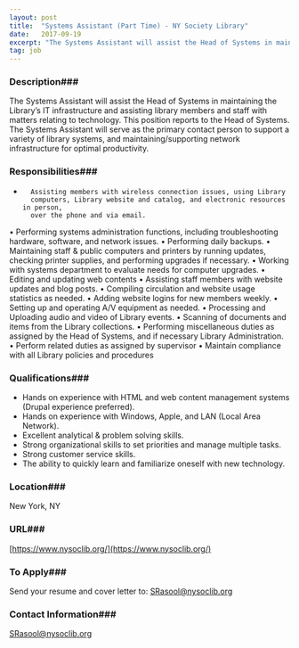 ```yaml
---
layout: post
title:  "Systems Assistant (Part Time) - NY Society Library"
date:   2017-09-19
excerpt: "The Systems Assistant will assist the Head of Systems in maintaining the Library’s IT infrastructure and assisting library members and staff with matters relating to technology. This position reports to the Head of Systems. The Systems Assistant will serve as the primary contact person to support a variety of library..."
tag: job
---
```


### Description###

The Systems Assistant will assist the Head of Systems in maintaining the Library’s IT infrastructure and assisting library members and staff with matters relating to technology. This position reports to the Head of Systems. The Systems Assistant will serve as the primary contact person to support a variety of library systems, and maintaining/supporting network infrastructure for optimal productivity.


### Responsibilities###

-       Assisting members with wireless connection issues, using Library 
        computers, Library website and catalog, and electronic resources in person, 
        over the phone and via email.
•	Performing systems administration functions, including troubleshooting 
        hardware, software, and network issues.
•	Performing daily backups.
•	Maintaining staff & public computers and printers by running updates, 
        checking printer supplies, and performing upgrades if necessary.
•	Working with systems department to evaluate needs for computer 
        upgrades.
•	Editing and updating web contents
•	Assisting staff members with website updates and blog posts.
•	Compiling circulation and website usage statistics as needed.
•	Adding website logins for new members weekly.
•	Setting up and operating A/V equipment as needed.
•	Processing and Uploading audio and video of Library events.
•	Scanning of documents and items from the Library collections.
•	Performing miscellaneous duties as assigned by the Head of Systems, and 
        if necessary Library Administration.
•	Perform related duties as assigned by supervisor
•	Maintain compliance with all Library policies and procedures



### Qualifications###

 
-	Hands on experience with HTML and web content management systems 
        (Drupal experience preferred).
-	Hands on experience with Windows, Apple, and LAN (Local Area Network). 
-	Excellent analytical & problem solving skills. 
-	Strong organizational skills to set priorities and manage multiple tasks.
-	Strong customer service skills.
-	The ability to quickly learn and familiarize oneself with new technology.






### Location###

New York, NY


### URL###

[https://www.nysoclib.org/](https://www.nysoclib.org/)

### To Apply###

Send your resume and cover letter to: SRasool@nysoclib.org




### Contact Information###

SRasool@nysoclib.org

